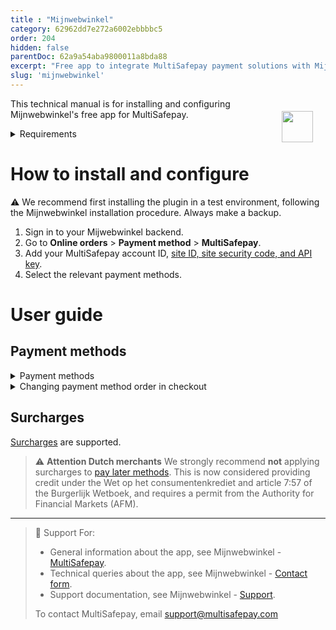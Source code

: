 ```yaml
---
title : "Mijnwebwinkel"
category: 62962dd7e272a6002ebbbbc5
order: 204
hidden: false
parentDoc: 62a9a54aba9800011a8bda88
excerpt: "Free app to integrate MultiSafepay payment solutions with Mijnwebwinkel."
slug: 'mijnwebwinkel'
---
```

<img src="https://raw.githubusercontent.com/MultiSafepay/docs/master/static/logo/Integrations/Mijnwebwinkel.svg" width="50" align="right" style="margin: 20px; max-height: 75px"/>

This technical manual is for installing and configuring Mijnwebwinkel's free app for MultiSafepay. 

<details id="requirements">
<summary>Requirements</summary>
<br>

You will need a [MultiSafepay account](/getting-started-guide/).

</details>

# How to install and configure

:warning: We recommend first installing the plugin in a test environment, following the Mijnwebwinkel installation procedure. Always make a backup.

1. Sign in to your Mijwebwinkel backend.
2. Go to **Online orders** > **Payment method** > **MultiSafepay**.
2. Add your MultiSafepay account ID, [site ID, site security code, and API key](/websites/#site-id-api-key-and-secure-code).
6. Select the relevant payment methods.

# User guide

## Payment methods

<details id="payment-methods">
<summary>Payment methods</summary>
<br>

- Cards: [Mastercard](/mastercard) and [Visa](/visa)
- Pay later methods: [Klarna](/klarna)
- Wallets: [PayPal](/paypal)
- Banking methods: 
    - [Bancontact](/bancontact)
    - [Bank Transfer](/bank-transfer)
    - [Giropay](/giropay)
    - [iDEAL](/ideal)
    - [Maestro](/maestro)
    - [SEPA Direct Debit](/sepa-direct-debit)
    - [Sofort](/sofort)
- Prepaid cards:
    - [Baby Cadeaubon](https://www.babycadeaubon.nl)
    - Beauty & Wellness
    - [Boekenbon](https://www.cadeaubon.nl/cadeaubonnen/nederlandse-boekenbon)
    - [Fashion Cheque](https://www.fashioncheque.com/nl)
    - [Fashion gift card](https://www.fashion-giftcard.nl)
    - Fietsenbon
    - [Gezondheidsbon](https://www.gezondheidsbon.nl/mhome)
    - [Good4fun](https://www.good4fun.nl)
    - [Nationale tuinbon](https://www.nationale-tuinbon.nl)
    - [Parfumcadeaukaart](https://www.parfumcadeaukaart.nl)
    - [Podium](https://www.podiumcadeaukaart.nl)
    - [Sport en Fit](https://www.sportenfitcadeau.nl)
    - [VVV gift card](https://www.vvvcadeaukaarten.nl)
    - [Webshop gift card](https://www.webshopgiftcard.nl)
    - [Wellness gift card](https://www.wellnessgiftcard.nl)
    - Wijncadeau
    - [Winkelcheque](https://www.winkelcheque.nl)
    - [Yourgift](https://www.yourgift.nl)

</details>

<details id="changing-payment-method-order-in-checkout">
<summary>Changing payment method order in checkout</summary>
<br>

To change the order of payment methods in your checkout, follow these steps:

1. Go to Mijnwebwinkel - [Sorting](https://www.mijnwebwinkel.nl/beheer/payment/sorting).
2. Select **Sort manually, defined below**.
3. Drag and drop the active payment methods to change the order.

</details>

## Surcharges

[Surcharges](/surcharges/) are supported.

> ⚠️ **Attention Dutch merchants** 
> We strongly recommend **not** applying surcharges to [pay later methods](/pay-later/). This is now considered providing credit under the Wet op het consumentenkrediet and article 7:57 of the Burgerlijk Wetboek, and requires a permit from the Authority for Financial Markets (AFM).

---

> 💬  Support
> For: 
> - General information about the app, see Mijnwebwinkel - [MultiSafepay](https://www.mijnwebwinkel.nl/partner/multisafepay).
> - Technical queries about the app, see Mijnwebwinkel - [Contact form](https://www.mijnwebwinkel.nl/contactformulier).
> - Support documentation, see Mijnwebwinkel - [Support](https://www.mijnwebwinkel.nl/support).
>
> To contact MultiSafepay, email <support@multisafepay.com>